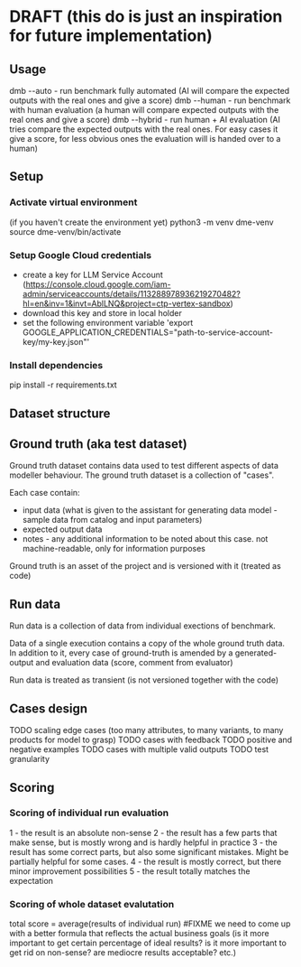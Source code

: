 # DRAFT (this do is just an inspiration for future implementation)
## Usage
dmb --auto - run benchmark fully automated (AI will compare the expected outputs with the real ones and give a score)
dmb --human - run benchmark with human evaluation (a human will compare expected outputs with the real ones and give a score)
dmb --hybrid - run human + AI evaluation (AI tries compare the expected outputs with the real ones. For easy cases it give a score, for less obvious ones the evaluation will is handed over to a human)

## Setup
### Activate virtual environment
(if you haven't create the environment yet) python3 -m venv dme-venv
source dme-venv/bin/activate

### Setup Google Cloud credentials
- create a key for LLM Service Account (https://console.cloud.google.com/iam-admin/serviceaccounts/details/113288978936219270482?hl=en&inv=1&invt=AblLNQ&project=ctp-vertex-sandbox)
- download this key and store in local holder
- set the following environment variable 'export GOOGLE_APPLICATION_CREDENTIALS="path-to-service-account-key/my-key.json"'

### Install dependencies
pip install -r requirements.txt

## Dataset structure
## Ground truth (aka test dataset)
Ground truth dataset contains data used to test different aspects of data modeller behaviour. The ground truth dataset is a collection of "cases". 

Each case contain:
- input data (what is given to the assistant for generating data model - sample data from catalog and input parameters)
- expected output data
- notes - any additional information to be noted about this case. not machine-readable, only for information purposes

Ground truth is an asset of the project and is versioned with it (treated as code)

## Run data
Run data is a collection of data from individual exections of benchmark. 

Data of a single execution contains a copy of the whole ground truth data. In addition to it, every case of ground-truth is amended by a generated-output and evaluation data (score, comment from evaluator)

Run data is treated as transient (is not versioned together with the code)

## Cases design 
TODO scaling edge cases (too many attributes, to many variants, to many products for model to grasp)
TODO cases with feedback
TODO positive and negative examples
TODO cases with multiple valid outputs
TODO test granularity 

## Scoring
### Scoring of individual run evaluation
1 - the result is an absolute non-sense
2 - the result has a few parts that make sense, but is mostly wrong and is hardly helpful in practice
3 - the result has some correct parts, but also some significant mistakes. Might be partially helpful for some cases.
4 - the result is mostly correct, but there minor improvement possibilities
5 - the result totally matches the expectation

### Scoring of whole dataset evalutation
total score = average(results of individual run) #FIXME we need to come up with a better formula that reflects the actual business goals (is it more important to get certain percentage of ideal results? is it more important to get rid on non-sense? are mediocre results acceptable? etc.)